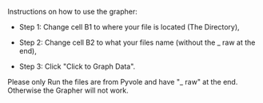 Instructions on how to use the grapher:

-   Step 1: Change cell B1 to where your file is located (The Directory),

-   Step 2: Change cell B2 to what your files name (without the _ raw at the end),

-   Step 3: Click "Click to Graph Data".

Please only Run the files are from Pyvole and have "_ raw" at the end. Otherwise the Grapher will not work.
